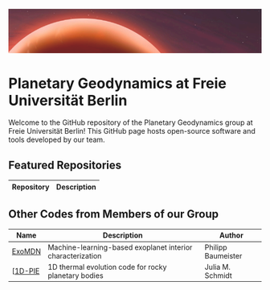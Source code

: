 ![Banner](assets/banner.png)
# Planetary Geodynamics at Freie Universität Berlin


Welcome to the GitHub repository of the Planetary Geodynamics group at Freie Universität Berlin!
This GitHub page hosts open-source software and tools developed by our team.

## Featured Repositories

| Repository | Description |
|------------|-------------|


## Other Codes from Members of our Group

| Name | Description | Author |
|------|-------------|--------|
| [ExoMDN](https://github.com/philippbaumeister/ExoMDN) | Machine-learning-based exoplanet interior characterization | Philipp Baumeister |
| [[1D-PIE](https://github.com/schmidtjm/1D-PIE) | 1D thermal evolution code for rocky planetary bodies | Julia M. Schmidt |

